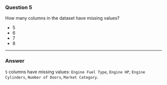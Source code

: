 ### Question 5

How many columns in the dataset have missing values?

- 5
- 6
- 7
- 8

---

### Answer

`5` columns have missing values: `Engine Fuel Type`, `Engine HP`, `Engine Cylinders`, `Number of Doors`, `Market Category`.
